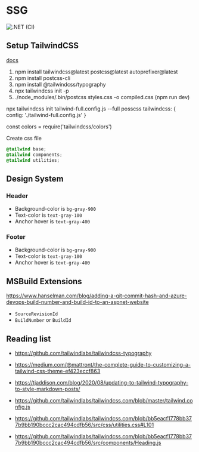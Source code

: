 # SSG

![.NET (CI)](https://github.com/Kaylumah/SSG/workflows/.NET%20(CI)/badge.svg)

## Setup TailwindCSS

[docs](https://tailwindcss.com/docs/installation)

1. npm install tailwindcss@latest postcss@latest autoprefixer@latest
2. npm install postcss-cli
3. npm install @tailwindcss/typography
4. npx tailwindcss init -p
5. ./node_modules/.bin/postcss styles.css -o compiled.css (npm run dev)

npx tailwindcss init tailwind-full.config.js --full
posscss 
tailwindcss: {
    config: './tailwind-full.config.js'
}

const colors = require('tailwindcss/colors')


Create css file

```css
@tailwind base;
@tailwind components;
@tailwind utilities;
```

## Design System

### Header

* Background-color is `bg-gray-900`
* Text-color is `text-gray-100`
* Anchor hover is `text-gray-400`

### Footer

* Background-color is `bg-gray-900`
* Text-color is `text-gray-100`
* Anchor hover is `text-gray-400`

## MSBuild Extensions

https://www.hanselman.com/blog/adding-a-git-commit-hash-and-azure-devops-build-number-and-build-id-to-an-aspnet-website 

* `SourceRevisionId`
* `BuildNumber` or `BuildId`

## Reading list

- https://github.com/tailwindlabs/tailwindcss-typography

- https://medium.com/@mattront/the-complete-guide-to-customizing-a-tailwind-css-theme-ef423eccf863

- https://tjaddison.com/blog/2020/08/updating-to-tailwind-typography-to-style-markdown-posts/

- https://github.com/tailwindlabs/tailwindcss.com/blob/master/tailwind.config.js

- https://github.com/tailwindlabs/tailwindcss.com/blob/bb5eacf1778bb377b9bb190bccc2cac494cdfb56/src/css/utilities.css#L101

- https://github.com/tailwindlabs/tailwindcss.com/blob/bb5eacf1778bb377b9bb190bccc2cac494cdfb56/src/components/Heading.js

